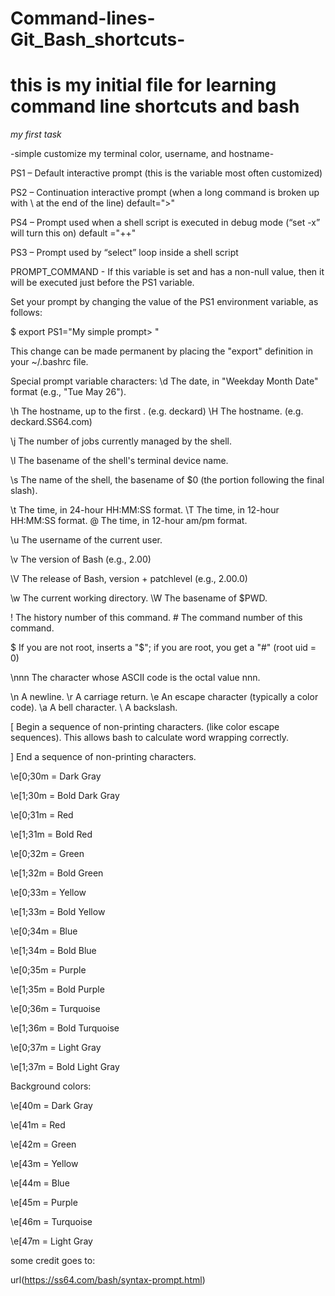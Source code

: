 # Command-lines-Git_Bash_shortcuts-
# this is my initial file for learning command line shortcuts and bash #

*my first task*

-simple customize my terminal color, username, and hostname-

PS1 – Default interactive prompt (this is the variable most often customized)

PS2 – Continuation interactive prompt (when a long command is broken up with \ at the end of the line) default=">"

PS4 – Prompt used when a shell script is executed in debug mode (“set -x” will turn this on) default ="++"
 
PS3 – Prompt used by “select” loop inside a shell script

PROMPT_COMMAND - If this variable is set and has a non-null value, then it will be executed just before the PS1 variable.

Set your prompt by changing the value of the PS1 environment variable, as follows:

$ export PS1="My simple prompt> "
>

This change can be made permanent by placing the "export" definition in your ~/.bashrc file.

Special prompt variable characters:
 \d   The date, in "Weekday Month Date" format (e.g., "Tue May 26"). 

 \h   The hostname, up to the first . (e.g. deckard) 
 \H   The hostname. (e.g. deckard.SS64.com)

 \j   The number of jobs currently managed by the shell. 

 \l   The basename of the shell's terminal device name. 

 \s   The name of the shell, the basename of $0 (the portion following 
      the final slash). 

 \t   The time, in 24-hour HH:MM:SS format. 
 \T   The time, in 12-hour HH:MM:SS format. 
 \@   The time, in 12-hour am/pm format. 
 
 \u   The username of the current user. 

 \v   The version of Bash (e.g., 2.00) 

 \V   The release of Bash, version + patchlevel (e.g., 2.00.0) 

 \w   The current working directory. 
 \W   The basename of $PWD. 

 \!   The history number of this command. 
 \#   The command number of this command. 

 \$   If you are not root, inserts a "$"; if you are root, you get a "#"  (root uid = 0) 

 \nnn   The character whose ASCII code is the octal value nnn. 

 \n   A newline. 
 \r   A carriage return. 
 \e   An escape character (typically a color code). 
 \a   A bell character.
 \\   A backslash. 

 \[   Begin a sequence of non-printing characters. (like color escape sequences). This
      allows bash to calculate word wrapping correctly.

 \]   End a sequence of non-printing characters.
 
 \e[0;30m = Dark Gray
 
\e[1;30m = Bold Dark Gray

\e[0;31m = Red

\e[1;31m = Bold Red

\e[0;32m = Green

\e[1;32m = Bold Green

\e[0;33m = Yellow

\e[1;33m = Bold Yellow

\e[0;34m = Blue

\e[1;34m = Bold Blue

\e[0;35m = Purple

\e[1;35m = Bold Purple

\e[0;36m = Turquoise

\e[1;36m = Bold Turquoise

\e[0;37m = Light Gray

\e[1;37m = Bold Light Gray


Background colors:

\e[40m = Dark Gray

\e[41m = Red

\e[42m = Green

\e[43m = Yellow

\e[44m = Blue

\e[45m = Purple

\e[46m = Turquoise

\e[47m = Light Gray


some credit goes to: 

url(https://ss64.com/bash/syntax-prompt.html)
